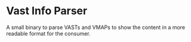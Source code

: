 Vast Info Parser
===

A small binary to parse VASTs and VMAPs to show the content in a more readable format for the consumer.
